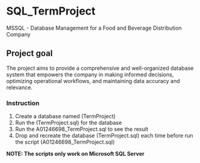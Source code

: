 # SQL_TermProject
MSSQL - Database Management for a Food and Beverage Distribution Company

## Project goal
The project aims to provide a comprehensive and well-organized database system that empowers the company in making informed decisions, optimizing operational workflows, and maintaining data accuracy and relevance.

### Instruction
1. Create a database named (TermProject)
2. Run the (TermProject.sql) for the database
3. Run the A01246698_TermProject.sql to see the result 
4. Drop and recreate the database (TermProject.sql) each time before run the script (A01246698_TermProject.sql)

**NOTE: The scripts only work on Microsoft SQL Server**

